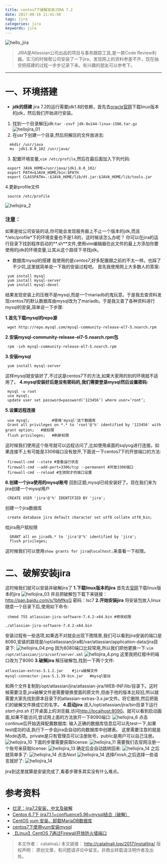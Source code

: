 ```yaml
---
title: centos7下破解安装JIRA 7.2
date: 2017-08-16 11:41:50
tags: jira
categories: jira
keywords: jira
---
```


![hello_jira](http://ou3np1yz4.bkt.clouddn.com/hellojira_1.jpg)
>JIRA是Atlassian公司出品的项目与事务跟踪工具,是一款Code Review利器。实习的时候帮公司安装了一下jira，发现网上的资料参差不齐，现在抽空把搭建的过程一步步记录下来。有兴趣的朋友可以参考下。

---

<!-- more -->

# 一、环境搭建
 - **jdk的搭建**
jira 7.2的运行需要jdk1.8的依赖，首先去[oracle官网](http://www.oracle.com/technetwork/java/javase/downloads/jdk8-downloads-2133151.html)下载linux版本的jdk，然后我们开始进行安装。
1. 找到一个目录解压jdk:`tar -zxvf jdk-8u144-linux-i586.tar.gz`
![hellojira_01](http://ou3np1yz4.bkt.clouddn.com/hellojira_01.png)
2. 在usr下创建一个目录,然后将解压的文件放进去:

 ```
   mkdir /usr/java
   mv  jdk1.8.0_102 /usr/java/
 ```
 
3. 配置环境变量,`vim /etc/profile`,然后在最后面加入下列代码:

```
 export JAVA_HOME=/usr/java/jdk1.8.0_102/
 export PATH=$JAVA_HOME/bin:$PATH
 export CLASSPATH=.:$JAVA_HOME/lib/dt.jar:$JAVA_HOME/lib/tools.jar
```

4.更新profile文件

```
 source /etc/profile
```
![hellojira_2](http://ou3np1yz4.bkt.clouddn.com/hellojira_2.png)
### 注意：
 如果是给公司安装的话,你可能会发现服务器上不止一个版本的jdk,而且*/etc/profile*下的环境变量也不是1.8的，这时候该怎么办呢？
你可以在jira的运行目录下找到程序启动的**.sh**文件,使用vim编辑器在此文件的最上方添加你要使用的jdk的环境变量,让其从这个路径下寻找jdk。

- 数据库mysql的搭建
我使用的是*centos7*,好多配置跟之前的不太一样。也踩了不少坑,这里就简单说一下我的安装过程吧。
首先我使用网上大多数人的答案:
```
 yum install mysql
 yum install mysql-server
 yum install mysql-devel
```
结果发现安装上的压根不是mysql,而是一个mariadb的鬼玩意。于是我去查资料发现centos7的默认数据库由mysql改为了mariadb。于是我又查了各种资料进行mysql的安装,简单说一下步骤:

**1.首先下载mysql的repo源**

```
 wget http://repo.mysql.com/mysql-community-release-el7-5.noarch.rpm
```

**2.安装mysql-community-release-el7-5.noarch.rpm包**

```
 rpm -ivh mysql-community-release-el7-5.noarch.rpm
```
**3.安装mysql**

```
 yum install mysql-server
```

这样mysql就安装好了,不过这是centos7下的方法,如果大家用的别的环境就不适用了。
**4.mysql安装好后是没有密码的,我们需要登录mysql然后设置密码:**

```
 mysql -u root
 use mysql;
 update user set password=password(‘123456‘) where user=‘root‘;
```
**5.设置远程连接**

```
 use mysql;          #使用'mysql'这个数据库
 Grant all privileges on *.* to 'root'@'%' identified by '123456' with grant option;   #赋权限
 flush privileges;   #刷新权限
```
这时候我们使用这个账号就可以远程访问了,比如使用桌面的sqlyog进行连接。如果连接不上有可能是3306端口没有放开,下面说一下centos7下的开放端口的方法:

```
 firewall-cmd --state #查看运行状态
 firewall-cmd --add-port=3306/tcp --permanent #开放3306端口
 firewall-cmd --reload #生效刚才的端口设置
```
**6.创建一个jira使用的mysql账号**
回到正题,mysql已经安装好了。现在我们来为jira创建一个mysql用户

```
 CREATE USER 'jira'@'%' IDENTIFIED BY 'jira';
```
创建一个jira数据库

```
 create database jira default character set utf8 collate utf8_bin;
```

给jira用户赋权限

```
  GRANT all on jiradb.* to 'jira'@'%' identified by 'jira';
  flush privileges;
```
这时候我们可以使用`show grants for jira@localhost;`来查看一下权限。

# 二、破解安装jira
这时候我们就可以安装并破解jira了
**1.下载linux版本的jira**
首先去[官网](https://www.atlassian.com/software/jira/download)下载linux版本的jira
![hellojira_03](http://ou3np1yz4.bkt.clouddn.com/hellojira_03.png)
并且把破解包下载下来链接：http://pan.baidu.com/s/1bMfksQ 密码：lsc7
**2.开始安装jira**
将安装包放入linux随意一个目录下后,使用如下命令:

```
 chmod 755 atlassian-jira-software-7.4.2-x64.bin #修改权限

./atlassian-jira-software-7.4.2-x64.bin
```
安装过程有一些选项,如果选不对就会出现下图情景,我们可以看到jira安装的端口是8080,安装的路径是/opt/atlassian/jira和/var/atlassian/application-data/jira目录下:
![hellojira_04.png](http://ou3np1yz4.bkt.clouddn.com/hellojira_04.png)
因为8080端口比较常用,所以我们把他更换一下:`vim /opt/atlassian/jira/conf/server.xml`
![hellojira_4.png](http://ou3np1yz4.bkt.clouddn.com/hellojira_4.png)
这里我把红框中的端口改为了8090
**3.破解jira**
解压破解包,找到一下两个文件:

    atlassian-extras-3.1.2.jar    #jira破解文件
    mysql-connector-java-5.1.39-bin.jar   #mysql驱动

和两个文件复制到/opt/atlassian/jira/atlassian-jira/WEB-INF/lib/目录下。这时候需要注意,jira破解文件是需要替换里面的原文件,但由于他的版本比较旧,所以就需要大家先找到原本目录下的atlassian-extras-3.x.jar文件。将它删除,然后把我们的破解文件换成它的名字。
**4.启动jira**
进入/opt/atlassian/jira/bin目录下运行*start-jira.sh*
打开桌面上的浏览器,访问[http://localhost:8090](http://localhost:8090)。就可以看到启动画面,如果不能访问,尝试用上面的方法放开一下8090端口:
![hellojira_6](http://ou3np1yz4.bkt.clouddn.com/hellojira_6.png)
点击continue后开始选择配置数据库:
输入正确的数据库信息后可以先test一下,如果test成功的话,执行下一步会jira会自动的向数据库中创建表。
这里需要注意的就是Mode选项。private是只有管理员可以注册账号，public是用户可以自己注册。
![hellojira_10](http://ou3np1yz4.bkt.clouddn.com/hellojira_10.png)
下面的步骤需要获取license:
![hellojira_11](http://ou3np1yz4.bkt.clouddn.com/hellojira_11.png)
需要我们去官网注册一个账号来获取license:
![hellojira_13](http://ou3np1yz4.bkt.clouddn.com/hellojira_13.png)
确定后会自动跳转回来:
![hellojira_14](http://ou3np1yz4.bkt.clouddn.com/hellojira_14.png)
之后就简单多了:
![hellojira_14](http://ou3np1yz4.bkt.clouddn.com/hellojira_15.png)
点击*Next*
![hellojira_14](http://ou3np1yz4.bkt.clouddn.com/hellojira_16.png)
选择*Finish*,之后选择一些语言就好了:
![hellojira_14](http://ou3np1yz4.bkt.clouddn.com/hellojira_17.png)

jira到这里就算是安装完成了,看着步骤多其实没有什么难点。

# 参考资料

-  [烂泥：jira7.2安装、中文及破解](https://www.ilanni.com/?p=12119)
-  [Centos 6.7下 jira7.1.1+confluence5.96+mysql结合（破解）](http://10551335.blog.51cto.com/10541335/1749945)
-  [CentOS yum 安装、卸载MariaDB数据库](http://blog.csdn.net/dunhanson/article/details/52997803)
-  [centos7下使用yum安装mysql](http://www.cnblogs.com/julyme/p/5969626.html)
-  [【Linux】CentOS 7通过Firewall开放防火墙端口](http://blog.csdn.net/sodino/article/details/52356472)


>本文作者： catalinaLi
本文链接： http://catalinali.top/2017/installjira/
版权声明： 原创文章，有问题请评论中留言。非商业转载请注明作者及出处。